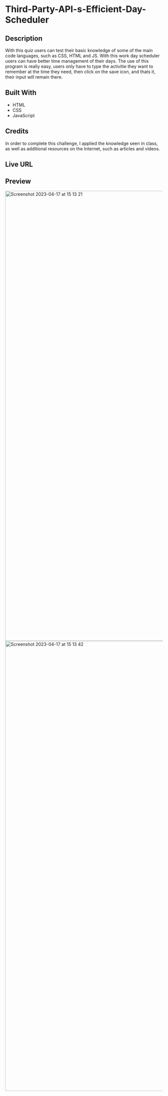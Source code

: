 # Third-Party-API-s-Efficient-Day-Scheduler

 
<h2>Description</h2>

With this quiz users can test their basic knowledge of some of the main code languages, such as CSS, HTML and JS. 
 With this work day scheduler users can have better time management of their days. The use of this program is really easy, users only have to type the activitie they want to remember at the time they need, then click on the save icon, and thats it, their input will remain there.

<h2>Built With</h2> 

- HTML
- CSS
- JavaScript 

<h2>Credits</h2>
In order to complete this challenge, I applied the knowledge seen in class, as well as additional resources on the Internet, such as articles and videos. 



<h2>Live URL</h2>



<h2>Preview</h2>
<img width="1437" alt="Screenshot 2023-04-17 at 15 13 21" src="https://user-images.githubusercontent.com/124849302/232612253-07f48fb1-5723-4276-aa82-ea1830cc373f.png">

<img width="1437" alt="Screenshot 2023-04-17 at 15 13 42" src="https://user-images.githubusercontent.com/124849302/232612258-9b072178-2ffe-40a0-be2e-cd1deb29c84b.png">
